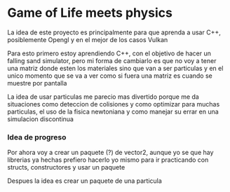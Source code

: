 # Game of Life meets physics

La idea de este proyecto es principalmente para que aprenda a usar C++, posiblemente Opengl y en el mejor de los casos Vulkan

Para esto primero estoy aprendiendo C++, con el objetivo de hacer un falling sand simulator, pero mi forma de cambiarlo es que no voy a tener una matriz donde esten los materiales sino que van a ser particulas y en el unico momento que se va a ver como si fuera una matriz es cuando se muestre por pantalla

La idea de usar particulas me parecio mas divertido porque me da situaciones como deteccion de colisiones y como optimizar para muchas particulas, el uso de la fisica newtoniana y como manejar su errar en una simulacion discontinua

### Idea de progreso

Por ahora voy a crear un paquete (?) de vector2, aunque yo se que hay librerias ya hechas prefiero hacerlo yo mismo para ir practicando con structs, constructores y usar un paquete 

Despues la idea es crear un paquete de una particula